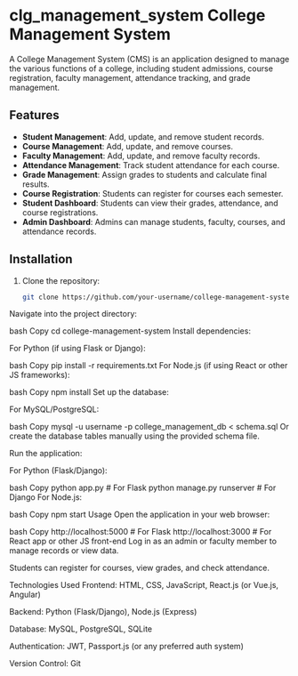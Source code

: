 # clg_management_system College Management System

A College Management System (CMS) is an application designed to manage the various functions of a college, including student admissions, course registration, faculty management, attendance tracking, and grade management.

## Features

- **Student Management**: Add, update, and remove student records.
- **Course Management**: Add, update, and remove courses.
- **Faculty Management**: Add, update, and remove faculty records.
- **Attendance Management**: Track student attendance for each course.
- **Grade Management**: Assign grades to students and calculate final results.
- **Course Registration**: Students can register for courses each semester.
- **Student Dashboard**: Students can view their grades, attendance, and course registrations.
- **Admin Dashboard**: Admins can manage students, faculty, courses, and attendance records.

## Installation

1. Clone the repository:
   ```bash
   git clone https://github.com/your-username/college-management-system.git
Navigate into the project directory:

bash
Copy
cd college-management-system
Install dependencies:

For Python (if using Flask or Django):

bash
Copy
pip install -r requirements.txt
For Node.js (if using React or other JS frameworks):

bash
Copy
npm install
Set up the database:

For MySQL/PostgreSQL:

bash
Copy
mysql -u username -p college_management_db < schema.sql
Or create the database tables manually using the provided schema file.

Run the application:

For Python (Flask/Django):

bash
Copy
python app.py  # For Flask
python manage.py runserver  # For Django
For Node.js:

bash
Copy
npm start
Usage
Open the application in your web browser:

bash
Copy
http://localhost:5000  # For Flask
http://localhost:3000  # For React app or other JS front-end
Log in as an admin or faculty member to manage records or view data.

Students can register for courses, view grades, and check attendance.

Technologies Used
Frontend: HTML, CSS, JavaScript, React.js (or Vue.js, Angular)

Backend: Python (Flask/Django), Node.js (Express)

Database: MySQL, PostgreSQL, SQLite

Authentication: JWT, Passport.js (or any preferred auth system)

Version Control: Git




